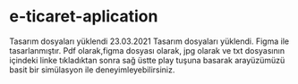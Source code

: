 # e-ticaret-aplication
Tasarım dosyaları yüklendi
23.03.2021 Tasarım dosyaları yüklendi.
Figma ile tasarlanmıştır.
Pdf olarak,figma dosyası olarak, jpg olarak ve txt dosyasının içindeki
linke tıkladıktan sonra sağ üstte play tuşuna basarak arayüzümüzü basit bir simülasyon ile deneyimleyebilirsiniz.
